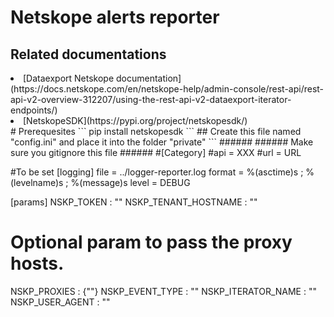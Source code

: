 # Netskope alerts reporter
## Related documentations
<li>[Dataexport Netskope documentation](https://docs.netskope.com/en/netskope-help/admin-console/rest-api/rest-api-v2-overview-312207/using-the-rest-api-v2-dataexport-iterator-endpoints/)</li>
<li>[NetskopeSDK](https://pypi.org/project/netskopesdk/)</li>
# Prerequesites
```
pip install netskopesdk
```
## Create this file named "config.ini" and place it into the folder "private"
```
######
###### Make sure you gitignore this file
######
#[Category]
#api = XXX
#url = URL

#To be set
[logging]
file = ../logger-reporter.log
format = %(asctime)s ; %(levelname)s ; %(message)s
level = DEBUG

[params]
NSKP_TOKEN : "<REST-API-TOKEN>"
NSKP_TENANT_HOSTNAME : "<HOSTNAME>"
# Optional param to pass the proxy hosts.
NSKP_PROXIES : {"<PROXY-HOSTS>"}
NSKP_EVENT_TYPE : "<EVENT-TYPE>"
NSKP_ITERATOR_NAME : "<ITERATOR-NAME>"
NSKP_USER_AGENT : "<SPLUNK-TENANT-HOSTNAME>"
```